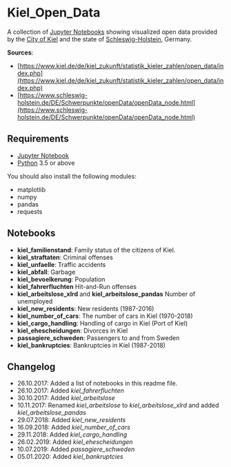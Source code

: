 # Kiel_Open_Data

A collection of [Jupyter Notebooks](https://jupyter.org/) showing visualized open data provided by the [City of Kiel](https://kiel.de/) and the state of [Schleswig-Holstein](https://www.schleswig-holstein.de/EN/Home/home_node.html), Germany.

**Sources**:

* [https://www.kiel.de/de/kiel_zukunft/statistik_kieler_zahlen/open_data/index.php](https://www.kiel.de/de/kiel_zukunft/statistik_kieler_zahlen/open_data/index.php)
* [https://www.schleswig-holstein.de/DE/Schwerpunkte/openData/openData_node.html](https://www.schleswig-holstein.de/DE/Schwerpunkte/openData/openData_node.html)

## Requirements

* [Jupyter Notebook](http://jupyter.org)
* [Python](https://python.org) 3.5 or above

You should also install the following modules:

* matplotlib
* numpy
* pandas
* requests

## Notebooks

* **kiel_familienstand**: Family status of the citizens of Kiel.
* **kiel_straftaten**: Criminal offenses
* **kiel_unfaelle**: Traffic accidents
* **kiel_abfall**: Garbage
* **kiel_bevoelkerung**: Population
* **kiel_fahrerfluchten** Hit-and-Run offenses
* **kiel_arbeitslose_xlrd** and **kiel_arbeitslose_pandas** Number of unemployed
* **kiel_new_residents**: New residents (1987-2016)
* **kiel_number_of_cars**: The number of cars in Kiel (1970-2018)
* **kiel_cargo_handling**: Handling of cargo in Kiel (Port of Kiel)
* **kiel_ehescheidungen**: Divorces in Kiel
* **passagiere_schweden**: Passengers to and from Sweden
* **kiel_bankruptcies**: Bankruptcies in Kiel (1987-2018)

## Changelog

* 26.10.2017: Added a list of notebooks in this readme file.
* 26.10.2017: Added *kiel_fahrerfluchten*
* 30.10.2017: Added *kiel_arbeitslose*
* 10.11.2017: Renamed *kiel_arbeitslose* to *kiel_arbeitslose_xlrd* and added *kiel_arbeitslose_pandas*
* 29.07.2018: Added *kiel_new_residents*
* 16.09.2018: Added *kiel_number_of_cars*
* 29.11.2018: Added *kiel_cargo_handling*
* 26.02.2019: Added *kiel_ehescheidungen*
* 10.07.2019: Added *passagiere_schweden*
* 05.01.2020: Added *kiel_bankruptcies*
